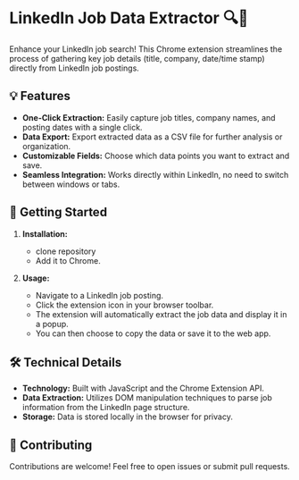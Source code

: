 # LinkedIn Job Data Extractor 🔍🧩

Enhance your LinkedIn job search! This Chrome extension streamlines the process of gathering key job details (title, company, date/time stamp) directly from LinkedIn job postings.

## 💡 Features

* **One-Click Extraction:** Easily capture job titles, company names, and posting dates with a single click.
* **Data Export:** Export extracted data as a CSV file for further analysis or organization.
* **Customizable Fields:** Choose which data points you want to extract and save.
* **Seamless Integration:** Works directly within LinkedIn, no need to switch between windows or tabs.

## 🚀 Getting Started

1. **Installation:**
   * clone repository
   * Add it to Chrome.

2. **Usage:**
   * Navigate to a LinkedIn job posting.
   * Click the extension icon in your browser toolbar.
   * The extension will automatically extract the job data and display it in a popup.
   * You can then choose to copy the data or save it to the web app.

## 🛠️ Technical Details

* **Technology:** Built with JavaScript and the Chrome Extension API.
* **Data Extraction:** Utilizes DOM manipulation techniques to parse job information from the LinkedIn page structure.
* **Storage:** Data is stored locally in the browser for privacy.

## 🤝 Contributing

Contributions are welcome! Feel free to open issues or submit pull requests.

